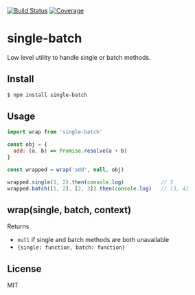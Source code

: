 [![Build Status](https://travis-ci.org/kaelzhang/node-single-batch.svg?branch=master)](https://travis-ci.org/kaelzhang/node-single-batch)
[![Coverage](https://codecov.io/gh/kaelzhang/node-single-batch/branch/master/graph/badge.svg)](https://codecov.io/gh/kaelzhang/node-single-batch)
<!-- optional appveyor tst
[![Windows Build Status](https://ci.appveyor.com/api/projects/status/github/kaelzhang/node-single-batch?branch=master&svg=true)](https://ci.appveyor.com/project/kaelzhang/node-single-batch)
-->
<!-- optional npm version
[![NPM version](https://badge.fury.io/js/single-batch.svg)](http://badge.fury.io/js/single-batch)
-->
<!-- optional npm downloads
[![npm module downloads per month](http://img.shields.io/npm/dm/single-batch.svg)](https://www.npmjs.org/package/single-batch)
-->
<!-- optional dependency status
[![Dependency Status](https://david-dm.org/kaelzhang/node-single-batch.svg)](https://david-dm.org/kaelzhang/node-single-batch)
-->

# single-batch

Low level utility to handle single or batch methods.

## Install

```sh
$ npm install single-batch
```

## Usage

```js
import wrap from 'single-batch'

const obj = {
  add: (a, b) => Promise.resolve(a + b)
}

const wrapped = wrap('add', null, obj)

wrapped.single(1, 2).then(console.log)            // 3
wrapped.batch([1, 2], [2, 3]).then(console.log)   // [3, 4]
```

## wrap(single, batch, context)

Returns

- `null` if single and batch methods are both unavailable
- `{single: function, batch: function}`

## License

MIT
